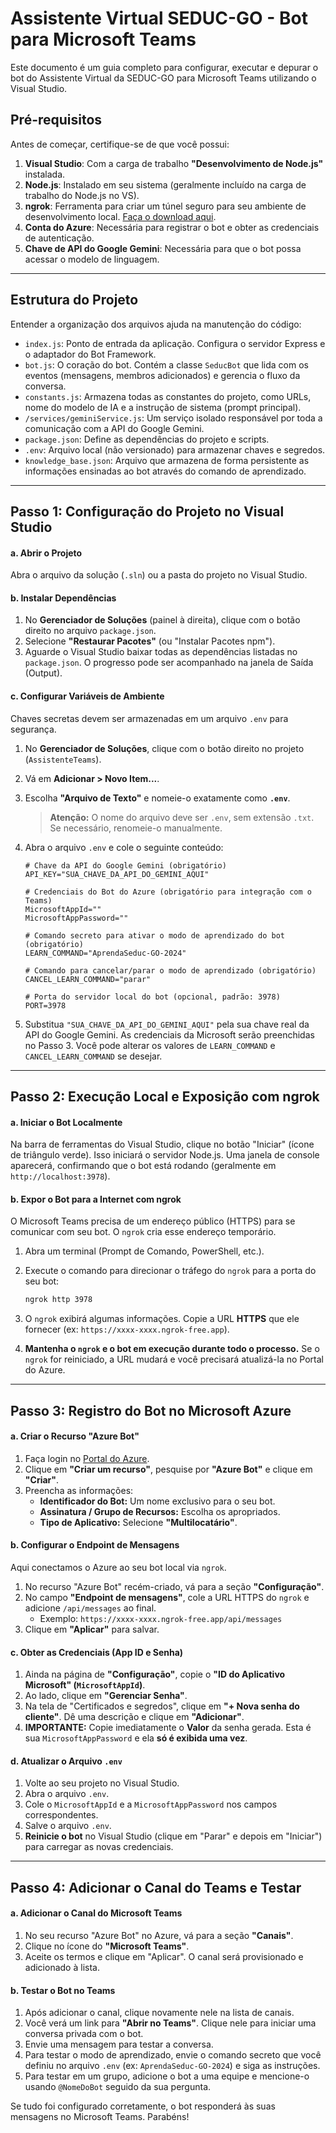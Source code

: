 # Assistente Virtual SEDUC-GO - Bot para Microsoft Teams

Este documento é um guia completo para configurar, executar e depurar o bot do Assistente Virtual da SEDUC-GO para Microsoft Teams utilizando o Visual Studio.

## Pré-requisitos

Antes de começar, certifique-se de que você possui:

1.  **Visual Studio**: Com a carga de trabalho **"Desenvolvimento de Node.js"** instalada.
2.  **Node.js**: Instalado em seu sistema (geralmente incluído na carga de trabalho do Node.js no VS).
3.  **ngrok**: Ferramenta para criar um túnel seguro para seu ambiente de desenvolvimento local. [Faça o download aqui](https://ngrok.com/download).
4.  **Conta do Azure**: Necessária para registrar o bot e obter as credenciais de autenticação.
5.  **Chave de API do Google Gemini**: Necessária para que o bot possa acessar o modelo de linguagem.

---

## Estrutura do Projeto

Entender a organização dos arquivos ajuda na manutenção do código:

-   `index.js`: Ponto de entrada da aplicação. Configura o servidor Express e o adaptador do Bot Framework.
-   `bot.js`: O coração do bot. Contém a classe `SeducBot` que lida com os eventos (mensagens, membros adicionados) e gerencia o fluxo da conversa.
-   `constants.js`: Armazena todas as constantes do projeto, como URLs, nome do modelo de IA e a instrução de sistema (prompt principal).
-   `/services/geminiService.js`: Um serviço isolado responsável por toda a comunicação com a API do Google Gemini.
-   `package.json`: Define as dependências do projeto e scripts.
-   `.env`: Arquivo local (não versionado) para armazenar chaves e segredos.
-   `knowledge_base.json`: Arquivo que armazena de forma persistente as informações ensinadas ao bot através do comando de aprendizado.

---

## Passo 1: Configuração do Projeto no Visual Studio

#### a. Abrir o Projeto

Abra o arquivo da solução (`.sln`) ou a pasta do projeto no Visual Studio.

#### b. Instalar Dependências

1.  No **Gerenciador de Soluções** (painel à direita), clique com o botão direito no arquivo `package.json`.
2.  Selecione **"Restaurar Pacotes"** (ou "Instalar Pacotes npm").
3.  Aguarde o Visual Studio baixar todas as dependências listadas no `package.json`. O progresso pode ser acompanhado na janela de Saída (Output).

#### c. Configurar Variáveis de Ambiente

Chaves secretas devem ser armazenadas em um arquivo `.env` para segurança.

1.  No **Gerenciador de Soluções**, clique com o botão direito no projeto (`AssistenteTeams`).
2.  Vá em **Adicionar > Novo Item...**.
3.  Escolha **"Arquivo de Texto"** e nomeie-o exatamente como **`.env`**.
    > **Atenção:** O nome do arquivo deve ser `.env`, sem extensão `.txt`. Se necessário, renomeie-o manualmente.
4.  Abra o arquivo `.env` e cole o seguinte conteúdo:

    ```env
    # Chave da API do Google Gemini (obrigatório)
    API_KEY="SUA_CHAVE_DA_API_DO_GEMINI_AQUI"

    # Credenciais do Bot do Azure (obrigatório para integração com o Teams)
    MicrosoftAppId=""
    MicrosoftAppPassword=""

    # Comando secreto para ativar o modo de aprendizado do bot (obrigatório)
    LEARN_COMMAND="AprendaSeduc-GO-2024"

    # Comando para cancelar/parar o modo de aprendizado (obrigatório)
    CANCEL_LEARN_COMMAND="parar"

    # Porta do servidor local do bot (opcional, padrão: 3978)
    PORT=3978
    ```

5.  Substitua `"SUA_CHAVE_DA_API_DO_GEMINI_AQUI"` pela sua chave real da API do Google Gemini. As credenciais da Microsoft serão preenchidas no Passo 3. Você pode alterar os valores de `LEARN_COMMAND` e `CANCEL_LEARN_COMMAND` se desejar.

---

## Passo 2: Execução Local e Exposição com ngrok

#### a. Iniciar o Bot Localmente

Na barra de ferramentas do Visual Studio, clique no botão "Iniciar" (ícone de triângulo verde). Isso iniciará o servidor Node.js. Uma janela de console aparecerá, confirmando que o bot está rodando (geralmente em `http://localhost:3978`).

#### b. Expor o Bot para a Internet com ngrok

O Microsoft Teams precisa de um endereço público (HTTPS) para se comunicar com seu bot. O `ngrok` cria esse endereço temporário.

1.  Abra um terminal (Prompt de Comando, PowerShell, etc.).
2.  Execute o comando para direcionar o tráfego do `ngrok` para a porta do seu bot:
    ```bash
    ngrok http 3978
    ```
3.  O `ngrok` exibirá algumas informações. Copie a URL **HTTPS** que ele fornecer (ex: `https://xxxx-xxxx.ngrok-free.app`).
    
4.  **Mantenha o `ngrok` e o bot em execução durante todo o processo.** Se o `ngrok` for reiniciado, a URL mudará e você precisará atualizá-la no Portal do Azure.

---

## Passo 3: Registro do Bot no Microsoft Azure

#### a. Criar o Recurso "Azure Bot"

1.  Faça login no [Portal do Azure](https://portal.azure.com).
2.  Clique em **"Criar um recurso"**, pesquise por **"Azure Bot"** e clique em **"Criar"**.
3.  Preencha as informações:
    *   **Identificador do Bot:** Um nome exclusivo para o seu bot.
    *   **Assinatura / Grupo de Recursos:** Escolha os apropriados.
    *   **Tipo de Aplicativo:** Selecione **"Multilocatário"**.

#### b. Configurar o Endpoint de Mensagens

Aqui conectamos o Azure ao seu bot local via `ngrok`.

1.  No recurso "Azure Bot" recém-criado, vá para a seção **"Configuração"**.
2.  No campo **"Endpoint de mensagens"**, cole a URL HTTPS do `ngrok` e adicione `/api/messages` ao final.
    *   Exemplo: `https://xxxx-xxxx.ngrok-free.app/api/messages`
3.  Clique em **"Aplicar"** para salvar.

#### c. Obter as Credenciais (App ID e Senha)

1.  Ainda na página de **"Configuração"**, copie o **"ID do Aplicativo Microsoft" (`MicrosoftAppId`)**.
2.  Ao lado, clique em **"Gerenciar Senha"**.
3.  Na tela de "Certificados e segredos", clique em **"+ Nova senha do cliente"**. Dê uma descrição e clique em **"Adicionar"**.
4.  **IMPORTANTE:** Copie imediatamente o **Valor** da senha gerada. Esta é sua `MicrosoftAppPassword` e ela **só é exibida uma vez**.

#### d. Atualizar o Arquivo `.env`

1.  Volte ao seu projeto no Visual Studio.
2.  Abra o arquivo `.env`.
3.  Cole o `MicrosoftAppId` e a `MicrosoftAppPassword` nos campos correspondentes.
4.  Salve o arquivo `.env`.
5.  **Reinicie o bot** no Visual Studio (clique em "Parar" e depois em "Iniciar") para carregar as novas credenciais.

---

## Passo 4: Adicionar o Canal do Teams e Testar

#### a. Adicionar o Canal do Microsoft Teams

1.  No seu recurso "Azure Bot" no Azure, vá para a seção **"Canais"**.
2.  Clique no ícone do **"Microsoft Teams"**.
3.  Aceite os termos e clique em "Aplicar". O canal será provisionado e adicionado à lista.

#### b. Testar o Bot no Teams

1.  Após adicionar o canal, clique novamente nele na lista de canais.
2.  Você verá um link para **"Abrir no Teams"**. Clique nele para iniciar uma conversa privada com o bot.
3.  Envie uma mensagem para testar a conversa.
4.  Para testar o modo de aprendizado, envie o comando secreto que você definiu no arquivo `.env` (ex: `AprendaSeduc-GO-2024`) e siga as instruções.
5.  Para testar em um grupo, adicione o bot a uma equipe e mencione-o usando `@NomeDoBot` seguido da sua pergunta.

Se tudo foi configurado corretamente, o bot responderá às suas mensagens no Microsoft Teams. Parabéns!